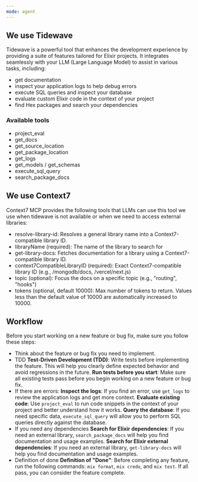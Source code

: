 ```yaml
---
mode: agent
---
```

## We use Tidewave
Tidewave is a powerful tool that enhances the development experience by providing a suite of features tailored for Elixir projects. It integrates seamlessly with your LLM (Large Language Model) to assist in various tasks, including:
  * get documentation
  * inspect your application logs to help debug errors
  * execute SQL queries and inspect your database
  * evaluate custom Elixir code in the context of your project
  * find Hex packages and search your dependencies
  ### Available tools
  * project_eval
  * get_docs
  * get_source_location
  * get_package_location
  * get_logs
  * get_models / get_schemas
  * execute_sql_query
  * search_package_docs
## We use Context7
Context7 MCP provides the following tools that LLMs can use this tool we use when tidewave is not available or when we need to access external libraries:
  * resolve-library-id: Resolves a general library name into a Context7-compatible library ID.
  * libraryName (required): The name of the library to search for
  * get-library-docs: Fetches documentation for a library using a Context7-compatible library ID.
  * context7CompatibleLibraryID (required): Exact Context7-compatible library ID (e.g., /mongodb/docs, /vercel/next.js)
  * topic (optional): Focus the docs on a specific topic (e.g., "routing", "hooks")
  * tokens (optional, default 10000): Max number of tokens to return. Values less than the default value of 10000 are automatically increased to 10000.

## Workflow
Before you start working on a new feature or bug fix, make sure you follow these steps:
- Think about the feature or bug fix you need to implement.
- TDD
**Test-Driven Development (TDD)**: Write tests before implementing the feature. This will help you clearly define expected behavior and avoid regressions in the future.
**Run tests before you start**: Make sure all existing tests pass before you begin working on a new feature or bug fix.
- If there are errors:
**Inspect the logs**: If you find an error, use `get_logs` to review the application logs and get more context.
**Evaluate existing code**: Use `project_eval` to run code snippets in the context of your project and better understand how it works.
**Query the database**: If you need specific data, `execute_sql_query` will allow you to perform SQL queries directly against the database.
- If you need any dependencies
**Search for Elixir dependencies**: If you need an external library, `search_package_docs` will help you find documentation and usage examples.
**Search for Elixir external dependencies**: If you need an external library, `get-library-docs` will help you find documentation and usage examples.
- Definition of done
**Definition of "Done"**: Before completing any feature, run the following commands: `mix format`, `mix credo`, and `mix test`. If all pass, you can consider the feature complete.